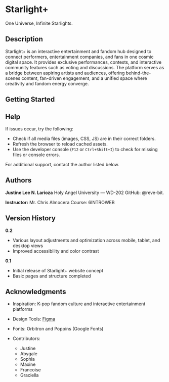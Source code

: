 # **Starlight+**

One Universe, Infinite Starlights.

## Description

Starlight+ is an interactive entertainment and fandom hub designed to connect performers, entertainment companies, and fans in one cosmic digital space. It provides exclusive performances, contests, and interactive community features such as voting and discussions. The platform serves as a bridge between aspiring artists and audiences, offering behind-the-scenes content, fan-driven engagement, and a unified space where creativity and fandom energy converge.

## Getting Started


## Help

If issues occur, try the following:

* Check if all media files (images, CSS, JS) are in their correct folders.
* Refresh the browser to reload cached assets.
* Use the developer console (`F12` or `Ctrl+Shift+I`) to check for missing files or console errors.

For additional support, contact the author listed below.

## Authors

**Justine Lee N. Larioza**
Holy Angel University — WD-202
GitHub: @reve-bit.

**Instructor:**
Mr. Chris Almocera
Course: 6INTROWEB

## Version History

**0.2**

* Various layout adjustments and optimization across mobile, tablet, and desktop views
* Improved accessibility and color contrast

**0.1**

* Initial release of Starlight+ website concept
* Basic pages and structure completed


## Acknowledgments

* Inspiration: K-pop fandom culture and interactive entertainment platforms
* Design Tools: [Figma](https://www.figma.com)
* Fonts: Orbitron and Poppins (Google Fonts)
* Contributors:

  * Justine
  * Abygale 
  * Sophia 
  * Maxine
  * Francoise 
  * Graciella 
